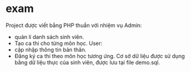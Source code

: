 # exam
Project được viết bằng PHP thuần với nhiệm vụ
Admin:
  - quản lí danh sách sinh viên.
  - Tạo ca thi cho từng môn học.
User:
  - cập nhập thông tin bản thân.
  - Đăng ký ca thi theo môn học tương ứng.
Cơ sở dữ liệu được sử dụng bằng dữ liệu thực của sinh viên, được lưu tại file demo.sql.
